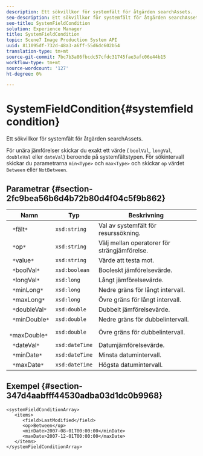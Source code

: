 ```yaml
---
description: Ett sökvillkor för systemfält för åtgärden searchAssets.
seo-description: Ett sökvillkor för systemfält för åtgärden searchAssets.
seo-title: SystemFieldCondition
solution: Experience Manager
title: SystemFieldCondition
topic: Scene7 Image Production System API
uuid: 811095df-732d-48a3-a6ff-55d6dc602b54
translation-type: tm+mt
source-git-commit: 7bc7b3a86fbcdc57cfdc31745fae3afc06e44b15
workflow-type: tm+mt
source-wordcount: '127'
ht-degree: 0%

---
```



# SystemFieldCondition{#systemfieldcondition}

Ett sökvillkor för systemfält för åtgärden searchAssets.

För unära jämförelser skickar du exakt ett värde ( `boolVal`, `longVal`, `doubleVal` eller `dateVal`) beroende på systemfältstypen. För sökintervall skickar du parametrarna `min<Type>` och `max<Type>` och skickar `op` värdet `Between` eller `NotBetween`.

## Parametrar {#section-2fc9bea56b6d4b72b80d4f04c5f9b862}

| Namn | Typ | Beskrivning |
|---|---|---|
| ` *`fält`*` | `xsd:string` | Val av systemfält för resurssökning. |
| ` *`op`*` | `xsd:string` | Välj mellan operatorer för strängjämförelse. |
| ` *`value`*` | `xsd:string` | Värde att testa mot. |
| ` *`boolVal`*` | `xsd:boolean` | Booleskt jämförelsevärde. |
| ` *`longVal`*` | `xsd:long` | Långt jämförelsevärde. |
| ` *`minLong`*` | `xsd:long` | Nedre gräns för långt intervall. |
| ` *`maxLong`*` | `xsd:long` | Övre gräns för långt intervall. |
| ` *`doubleVal`*` | `xsd:double` | Dubbelt jämförelsevärde. |
| ` *`minDouble`*` | `xsd:double` | Nedre gräns för dubbelintervall. |
| ` *`maxDouble`*` | `xsd:double` | Övre gräns för dubbelintervall. |
| ` *`dateVal`*` | `xsd:dateTime` | Datumjämförelsevärde. |
| ` *`minDate`*` | `xsd:dateTime` | Minsta datumintervall. |
| ` *`maxDate`*` | `xsd:dateTime` | Högsta datumintervall. |

## Exempel {#section-347d4aabfff44530adba03d1dc0b9968}

```
<systemFieldConditionArray>
   <items>
      <field>LastModified</field>
      <op>Between</op>
      <minDate>2007-08-01T00:00:00</minDate>
      <maxDate>2007-12-01T00:00:00</maxDate>
   </items>
</systemFieldConditionArray>
```

